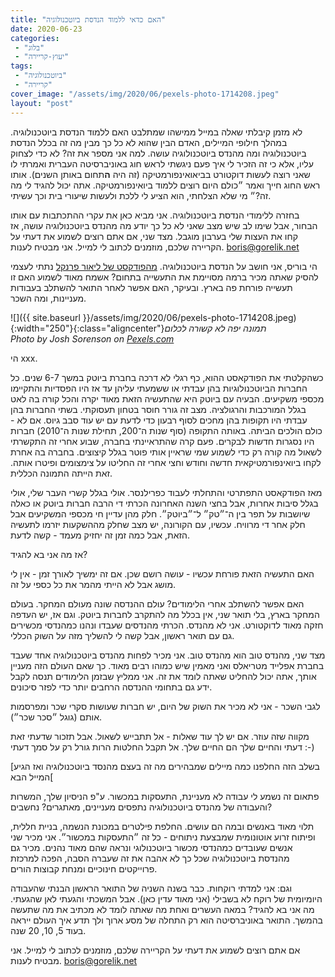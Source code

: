 ```yaml
---
title: "האם כדאי ללמוד הנדסת ביוטכנולוגיה"
date: 2020-06-23
categories: 
 - "בלוג"
 - "יעוץ-קריירה"
tags: 
 - "ביוטכנולוגיה"
 - "קריירה"
cover_image: "/assets/img/2020/06/pexels-photo-1714208.jpeg"
layout: "post"
---
```


לא מזמן קיבלתי שאלה במייל ממישהו שמתלבט האם ללמוד הנדסת ביוטכנולוגיה. במהלך חילופי המיילים, האדם הבין שהוא לא כל כך מבין מה זה בכלל הנדסת ביוטכנולוגיה ומה מהנדס ביוטכנולוגיה עושה. למה אני מספר את זה? לא כדי לצחוק עליו, אלא כי זה הזכיר לי איך פעם ניגשתי לראש חוג באוניברסיטה העברית ואמרתי לו שאני רוצה לעשות דוקטורט בביאואינפורמטיקה (זה היה **ה**תחום באותן השנים). אותו ראש החוג חייך ואמר ״כולם היום רוצים ללמוד ביואינפורמטיקה. אתה יכול להגיד לי מה זה?״ מי שלא הצלחתי, הוא הציע לי ללכת ולעשות שיעורי בית וכך עשיתי.

בחזרה ללימודי הנדסת ביוטכנולוגיה. אני מביא כאן את עקרי ההתכתבות עם אותו הבחור, אבל שימו לב שיש מצב שאני לא כל כך יודע מה מהנדס ביוטכנולוגיה עושה, אז קחו את העצות שלי בערבון מוגבל. מצד שני, אם אתם רוצים לשמוע את דעתי על הקריירה שלכם, מוזמנים לכתוב לי למייל. אני מבטיח לענות. [<boris@gorelik.net>](mailto:boris@gorelik.net)

הי בוריס, אני חושב על הנדסת ביוטכנולוגיה. [מהפודקסט של ליאור פרנקל](https://frnkl.co/blog-podcast/142-boris-gorelik) נתתי לעצמי להסיק שאתה מכיר ברמה מסויימת את התעשייה בתחום? אשמח מאוד לשמוע האם זו תעשייה פורחת פה בארץ. ובעיקר, האם אפשר לאחר התואר להשתלב בעבודות מעניינות, ומה השכר.

![]({{ site.baseurl }}/assets/img/2020/06/pexels-photo-1714208.jpeg){:width="250"}{:class="aligncenter"}*תמונה יפה לא קשורה לכלום  
Photo by Josh Sorenson on [Pexels.com](https://www.pexels.com/photo/black-flat-screen-computer-monitor-1714208/)*

הי xxx.

כשהקלטתי את הפודקאסט ההוא, כף רגלי לא דרכה בחברת ביוטק במשך 6-7 שנים. כל החברות הביוטכנולוגיות בהן עבדתי או ששמעתי עליהן עד אז היו הפסדיות והתקיימו מכספי משקיעים. הבעיה עם ביוטק היא שהתעשיה הזאת מאוד יקרה והכל קורה בה לאט בגלל המורכבות והרגולציה. מצב זה גורר חוסר בטחון תעסוקתי. בשתי החברות בהן עבדתי היו תקופות בהן מחכים לסוף רבעון כדי לדעת עם יש עוד סבב גיוס. אם לא - כולם הולכים הביתה. באותה התקופה (סוף שנות ה־200, תחילת שנות ה־2010) חברות היו נסגרות חדשות לבקרים. פעם קרה שהתראיינתי בחברה, שבוע אחרי זה התקשרתי לשאול מה קורה רק כדי לשמוע שמי שראיין אותי פוטר בגלל קיצוצים. בחברה בה אחרת לקחו ביואינפורמטיקאית חדשה וחודש וחצי אחרי זה החליטו על צימצומים ופיטרו אותה. זאת הייתה התמונה הכללית.

מאז הפודקאסט התפתרטי והתחלתי לעבוד כפרילנסר. אולי בגלל קשרי העבר שלי, אולי בגלל סיבות אחרות, אבל בחצי השנה האחרונה הכרתי די הרבה חברות ביוטק או כאלה שיושבות על תפר בין ה־״טק״ ל־״ביוטק״. חלק מהן עדיין חי מכספי המשקיעים אבל חלק אחר די מרוויח. עכשיו, עם הקורונה, יש מצב שחלק מההשקעות יזרמו לתעשיה הזאת, אבל כמה זמן זה יחזיק מעמד - קשה לדעת.

אז מה אני בא להגיד? 

האם התעשיה הזאת פורחת עכשיו - עושה רושם שכן. אם זה ימשיך לאורך זמן - אין לי מושג אבל לא הייתי מהמר את כל כספי על זה. 

האם אפשר להשתלב אחרי הלימודים? עולם ההנדסה שונה מעולם המחקר. בעולם המחקר בארץ, בלי תואר שני, אין בכלל מה להתקרב לחברות ביוטק. וגם אז, יש העדפה חזקה מאוד לדוקטורט. אני לא מהנדס. הכרתי מהנדסים שעבדו ונהנו כמהנדסי מכשירים גם עם תואר ראשון, אבל קשה לי להשליך מזה על השוק הכללי.  

מצד שני, מהנדס טוב הוא מהנדס טוב. אני מכיר לפחות מהנדס ביוטכנולוגיה אחד שעבד בחברת אפלייד מטריאלס ואני מאמין שיש כמוהו רבים מאוד. כך שאם העולם הזה מעניין אותך, אתה יכול להחליט שאתה לומד את זה. אני ממליץ שבזמן הלימודים תנסה לקבל ידע גם בתחומי ההנדסה הרחבים יותר כדי לפזר סיכונים. 

לגבי השכר - אני לא מכיר את השוק של היום, יש חברות שעושות סקרי שכר ומפרסמות אותם (גוגל ״סכר שכר״). 

מקווה שזה עוזר. אם יש לך עוד שאלות - אל תתבייש לשאול. אבל תזכור שדעתי זאת דעתי והחיים שלך הם החיים שלך. אל תקבל החלטות הרות גורל רק על סמך דעתי :-)

[בשלב הזה החלפנו כמה מיילים שמבהירים מה זה בעצם מהנסד ביוטכנולוגיה ואז הגיע המייל הבא[

פתאום זה נשמע לי עבודה לא מעניינת, התעסקות במכשור. ע"פ הניסיון שלך, המשרות והעבודה של מהנדס ביוטכנולוגיה נתפסים מעניינים, מאתגרים? נחשבים? 

תלוי מאוד באנשים ובמה הם עושים. החלפת פילטרים במכונת הנשמה, בניית חללית, ופיתוח זרוע אוטונומית שמבצעת ניתוחים - כל זה ״התעסקות במכשור״. אני מכיר שני אנשים שעובדים כמהנדסי מכשור ביוטכנולוגי ונראה שהם מאוד נהנים. מכיר גם  מהנדסת ביוטכנולוגיה שכל כך לא אהבה את זה שעברה הסבה, הפכה למרכזת פרוייקטים חינוכיים ומנחת קבוצות הורים.

וגם: אני למדתי רוקחות. כבר בשנה השניה של התואר הראשון הבנתי שהעבודה היומיומית של רוקח לא בשבילי (אני מאוד עדין כאן). אבל המשכתי והגעתי לאן שהגעתי. מה אני בא להגיד? במאה העשרים ואחת מה שאתה לומד לא מכתיב את מה שתעשה בהמשך. התואר באוניברסיטה הוא רק התחלה של מסע ארוך ולך תדע איך העולם ייראה בעוד 5, 10, 20 שנה. 

אם אתם רוצים לשמוע את דעתי על הקריירה שלכם, מוזמנים לכתוב לי למייל. אני מבטיח לענות. [<boris@gorelik.net>](mailto:boris@gorelik.net)
